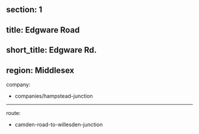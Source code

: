 section: 1
----
title: Edgware Road
----
short_title: Edgware Rd.
----
region: Middlesex
----
company:
- companies/hampstead-junction
----
route:
- camden-road-to-willesden-junction

